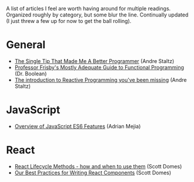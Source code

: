 A list of articles I feel are worth having around for multiple readings. Organized roughly by category, but some blur the line. Continually updated (I just threw a few up for now to get the ball rolling).

# General
* [The Single Tip That Made Me A Better Programmer](https://staltz.com/the-single-tip-that-made-me-a-better-programmer.html) (Andre Staltz)
* [Professor Frisby's Mostly Adequate Guide to Functional Programming](https://drboolean.gitbooks.io/mostly-adequate-guide/content/) (Dr. Boolean)
* [The introduction to Reactive Programming you've been missing](https://gist.github.com/staltz/868e7e9bc2a7b8c1f754) (Andre Staltz)

# JavaScript
* [Overview of JavaScript ES6 Features](http://adrianmejia.com/blog/2016/10/19/Overview-of-JavaScript-ES6-features-a-k-a-ECMAScript-6-and-ES2015/?utm_source=mybridge&utm_medium=blog&utm_campaign=read_more) (Adrian Mejia)

# React
* [React Lifecycle Methods - how and when to use them](https://engineering.musefind.com/react-lifecycle-methods-how-and-when-to-use-them-2111a1b692b1) (Scott Domes)
* [Our Best Practices for Writing React Components](https://engineering.musefind.com/our-best-practices-for-writing-react-components-dec3eb5c3fc8) (Scott Domes)
